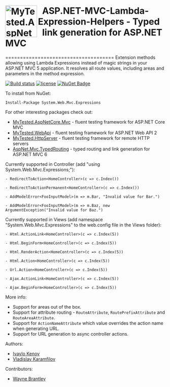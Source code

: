 <h1><img src="https://raw.githubusercontent.com/ivaylokenov/ASP.NET-MVC-Lambda-Expression-Helpers/master/logo.png" align="left" alt="MyTested.AspNetCore.Mvc" width="100">&nbsp; ASP.NET-MVC-Lambda-Expression-Helpers - Typed <br />&nbsp;  link generation for ASP.NET MVC</h1>
=====================================
Extension methods allowing using Lambda Expressions instead of magic strings in your ASP.NET MVC 5 application. It resolves all route values, including areas and parameters in the method expression.

[![Build status](https://ci.appveyor.com/api/projects/status/7afu9dfmj9y1k0bv?svg=true)](https://ci.appveyor.com/project/ivaylokenov/asp-net-mvc-lambda-expression-helpers) [![license](https://img.shields.io/github/license/mashape/apistatus.svg?maxAge=2592000)](https://github.com/ivaylokenov/ASP.NET-MVC-Lambda-Expression-Helpers/blob/master/LICENSE) [![NuGet Badge](https://buildstats.info/nuget/System.Web.Mvc.Expressions)](https://www.nuget.org/packages/System.Web.Mvc.Expressions/)

To install from NuGet:

	Install-Package System.Web.Mvc.Expressions
	
For other interesting packages check out:

 - [MyTested.AspNetCore.Mvc](https://github.com/ivaylokenov/MyTested.AspNetCore.Mvc) - fluent testing framework for ASP.NET Core MVC
 - [MyTested.WebApi](https://github.com/ivaylokenov/MyTested.WebApi) - fluent testing framework for ASP.NET Web API 2
 - [MyTested.HttpServer](https://github.com/ivaylokenov/MyTested.HttpServer) - fluent testing framework for remote HTTP servers
 - [AspNet.Mvc.TypedRouting](https://github.com/ivaylokenov/AspNet.Mvc.TypedRouting) - typed routing and link generation for ASP.NET MVC 6

Currently supported in Controller (add "using System.Web.Mvc.Expressions;"):

```
- RedirectToAction<HomeController>(c => c.Index())

- RedirectToActionPermanent<HomeController>(c => c.Index())

- AddModelError<FooInputModel>(m => m.Bar, "Invalid value for Bar.")

- AddModelError<FooInputModel>(m => m.Baz, new ArgumentException("Invalid value for Baz.")
```

Currently supported in Views (add namespace "System.Web.Mvc.Expressions" to the web.config file in the Views folder):
```
- Html.ActionLink<HomeController>(c => c.Index(5))

- Html.BeginForm<HomeController>(c => c.Index(5))

- Html.RenderAction<HomeController>(c => c.Index(5))

- Html.Action<HomeController>(c => c.Index(5))

- Url.Action<HomeController>(c => c.Index(5))

- Ajax.ActionLink<HomeController>(c => c.Index(5))

- Ajax.BeginForm<HomeController>(c => c.Index(5))
```
More info:
- Support for areas out of the box.
- Support for attribute routing - `RouteAttribute`, `RoutePrefixAttribute` and `RouteAreaAttribute`.
- Support for `ActionNameAttribute` which value overrides the action name when generating URL.
- Support for URL generation to async controller actions.

Authors:

- [Ivaylo Kenov](https://github.com/ivaylokenov)
- [Vladislav Karamfilov](https://github.com/vladislav-karamfilov)

Contributors:

- [Wayne Brantley](https://github.com/waynebrantley)